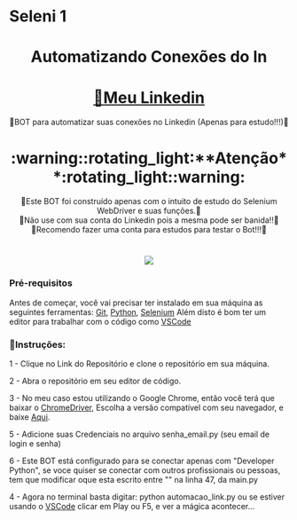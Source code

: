 # Seleni 1<h1 align ="center "> Automatizando Conexões do In</h1>

<h1 align="center">
    <a href="https://www.linkedin.com/in/fabiomarquesarao">🔗Meu Linkedin</a>
</h1>
<p align="center">🚀BOT para automatizar suas conexões no Linkedin (Apenas para estudo!!!)🚀 </p>

<h1 align="center">:warning::rotating_light:**Atenção**:rotating_light::warning: </h1>
<p align="center">🚀Este BOT foi construído apenas com o intuito de estudo do Selenium WebDriver e suas funções.🚀</br>
🚀Não use com sua conta do Linkedin pois a mesma pode ser banida!!🚀</br>
🚀Recomendo fazer uma conta para estudos para testar o Bot!!!🚀</br>


<h1 align="center">
  <img src="https://img.shields.io/static/v1?label=Script Automate&message=Seleni 1&color=informational&style=?style=for-the-badge&logo=appveyor"/>
</h1>

### Pré-requisitos

Antes de começar, você vai precisar ter instalado em sua máquina as seguintes ferramentas:
[Git](https://git-scm.com), [Python](https://python.org/en/), [Selenium](https://www.selenium.dev/documentation/webdriver/) 
Além disto é bom ter um editor para trabalhar com o código como [VSCode](https://code.visualstudio.com/)

### :checkered_flag:Instruções:
1 - Clique no Link do Repositório e clone o repositório em sua máquina.

2 - Abra o repositório em seu editor de código.

3 - No meu caso estou utilizando o Google Chrome, então você terá que baixar o [ChromeDriver](https://chromedriver.chromium.org/), Escolha a versão compatível com seu navegador, e baixe [Aqui](https://chromedriver.chromium.org/downloads).</br></li>


5 - Adicione suas Credenciais no arquivo senha_email.py (seu email de login e senha)

6 - Este BOT está configurado para se conectar apenas com "Developer Python", se voce quiser se conectar com outros profissionais ou pessoas, </br>
tem que modificar oque esta escrito entre "" na linha 47, da main.py

4 - Agora no terminal basta digitar: python automacao_link.py ou se estiver usando o [VSCode](https://code.visualstudio.com/)
 clicar em Play ou F5, e ver a mágica acontecer...


